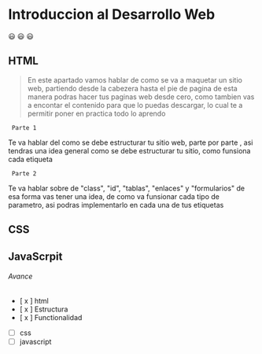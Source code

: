 # Introduccion al Desarrollo Web
:smiley: :smiley: :smiley:
## HTML

>  En este apartado vamos hablar de como se va a maquetar un sitio web, partiendo desde la cabezera hasta el pie de pagina de esta manera podras hacer tus paginas web desde cero, como tambien vas a encontar el contenido para que lo puedas descargar, lo cual te a permitir poner en practica todo lo aprendo 

` Parte 1`

 Te va hablar del como se debe estructurar tu sitio web, parte por parte , asi tendras una idea general como se debe estructurar tu sitio, como funsiona cada etiqueta

` Parte 2`

Te va hablar sobre de "class", "id", "tablas", "enlaces" y "formularios" de esa forma vas tener una idea, de como va funsionar cada tipo de parametro, asi podras implementarlo en cada una de tus etiquetas 

## CSS

## JavaScrpit



######  Avance

* [ x ] html
* [ x ] Estructura
* [ x ] Functionalidad

* [  ] css
* [  ] javascript